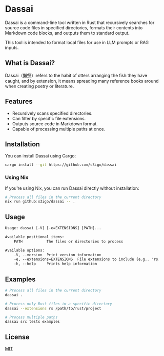 # Dassai

Dassai is a command-line tool written in Rust
that recursively searches for source code files in specified directories,
formats their contents into Markdown code blocks, and outputs them to standard output.

This tool is intended to format local files for use in LLM prompts or RAG inputs.

## What is Dassai?

Dassai（獺祭）refers to the habit of otters arranging the fish they have caught,
and by extension, it means spreading many reference books around when creating poetry or literature.

## Features

- Recursively scans specified directories.
- Can filter by specific file extensions.
- Outputs source code in Markdown format.
- Capable of processing multiple paths at once.

## Installation

You can install Dassai using Cargo:

```sh
cargo install --git https://github.com/s3igo/dassai
```

### Using Nix

If you're using Nix, you can run Dassai directly without installation:

```sh
# Process all files in the current directory
nix run github:s3igo/dassai -- .
```

## Usage

```txt
Usage: dassai [-V] [-e=EXTENSIONS] [PATH]...

Available positional items:
    PATH           The files or directories to process

Available options:
    -V, --version  Print version information
    -e, --extensions=EXTENSIONS  File extensions to include (e.g., "rs,js,py")
    -h, --help     Prints help information
```

## Examples

```sh
# Process all files in the current directory
dassai .

# Process only Rust files in a specific directory
dassai --extensions rs /path/to/rust/project

# Process multiple paths
dassai src tests examples
```

## License

[MIT](LICENSE)
